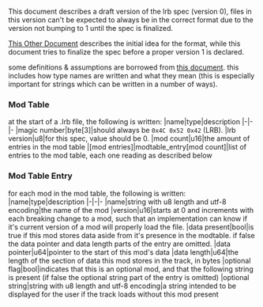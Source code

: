 This document describes a draft version of the lrb spec (version 0), files in this version can't be expected to always be in the correct format due to the version not bumping to 1 until the spec is finalized.

[This Other Document](https://tilde.town/~moss/lrr/lrb_proposal.html) describes the initial idea for the format, while this document tries to finalize the spec before a proper version 1 is declared.

some definitions & assumptions are borrowed from [this document](https://github.com/lrbspec/conventions). this includes how type names are written and what they mean (this is especially important for strings which can be written in a number of ways).

### Mod Table
at the start of a .lrb file, the following is written:
|name|type|description
|-|-|-
|magic number|byte[3]|should always be `0x4C 0x52 0x42` (LRB).
|lrb version|u8|for this spec, value should be 0.
|mod count|u16|the amount of entries in the mod table
|[mod entries]|modtable_entry[mod count]|list of entries to the mod table, each one reading as described below

### Mod Table Entry
for each mod in the mod table, the following is written:
|name|type|description
|-|-|-
|name|string with u8 length and utf-8 encoding|the name of the mod
|version|u16|starts at 0 and increments with each breaking change to a mod, such that an implementation can know if it's current version of a mod will properly load the file.
|data present|bool|is true if this mod stores data aside from it's presence in the modtable. if false the data pointer and data length parts of the entry are omitted.
|data pointer|u64|pointer to the start of this mod's data
|data length|u64|the length of the section of data this mod stores in the track, in bytes
|optional flag|bool|indicates that this is an optional mod, and that the following string is present (if false the optional string part of the entry is omitted)
|optional string|string with u8 length and utf-8 encoding|a string intended to be displayed for the user if the track loads without this mod present
